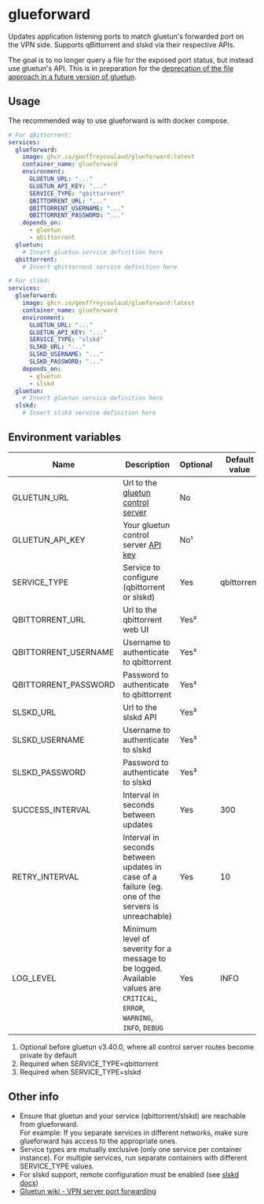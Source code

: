 # glueforward

Updates application listening ports to match gluetun's forwarded port on the VPN side.
Supports qBittorrent and slskd via their respective APIs.

The goal is to no longer query a file for the exposed port status, but instead use gluetun's API. This is in preparation for the [deprecation of the file approach in a future version of gluetun](https://github.com/qdm12/gluetun-wiki/blob/main/setup/advanced/vpn-port-forwarding.md#native-integrations).

## Usage

The recommended way to use glueforward is with docker compose.

```yml
# For qBittorrent:
services:
  glueforward:
    image: ghcr.io/geoffreycoulaud/glueforward:latest
    container_name: glueforward
    environment:
      GLUETUN_URL: "..."
      GLUETUN_API_KEY: "..."
      SERVICE_TYPE: "qbittorrent"
      QBITTORRENT_URL: "..."
      QBITTORRENT_USERNAME: "..."
      QBITTORRENT_PASSWORD: "..."
    depends_on:
      - gluetun
      - qbittorrent
  gluetun:
    # Insert gluetun service definition here
  qbittorrent:
    # Insert qbittorrent service definition here

# For slskd:
services:
  glueforward:
    image: ghcr.io/geoffreycoulaud/glueforward:latest
    container_name: glueforward
    environment:
      GLUETUN_URL: "..."
      GLUETUN_API_KEY: "..."
      SERVICE_TYPE: "slskd"
      SLSKD_URL: "..."
      SLSKD_USERNAME: "..."
      SLSKD_PASSWORD: "..."
    depends_on:
      - gluetun
      - slskd
  gluetun:
    # Insert gluetun service definition here
  slskd:
    # Insert slskd service definition here
```

## Environment variables

<table>
<thead>
  <tr>
    <th>Name</th>
    <th>Description</th>
    <th>Optional</th>
    <th>Default value</th>
  </tr>
</thead>
<tbody>
  <tr>
    <td>GLUETUN_URL</td>
    <td>Url to the <a href="https://github.com/qdm12/gluetun-wiki/blob/main/setup/advanced/control-server.md#openvpn-and-wireguard">gluetun control server</a></td>
    <td>No</td>
    <td></td>
  </tr>
  <tr>
    <td>GLUETUN_API_KEY</td>
    <td>Your gluetun control server <a href="https://github.com/qdm12/gluetun-wiki/blob/main/setup/advanced/control-server.md">API key</a></td>
    <td>No¹</td>
    <td></td>
  </tr>
  <tr>
    <td>SERVICE_TYPE</td>
    <td>Service to configure (qbittorrent or slskd)</td>
    <td>Yes</td>
    <td>qbittorrent</td>
  </tr>
  <tr>
    <td>QBITTORRENT_URL</td>
    <td>Url to the qbittorrent web UI</td>
    <td>Yes²</td>
    <td></td>
  </tr>
  <tr>
    <td>QBITTORRENT_USERNAME</td>
    <td>Username to authenticate to qbittorrent</td>
    <td>Yes²</td>
    <td></td>
  </tr>
  <tr>
    <td>QBITTORRENT_PASSWORD</td>
    <td>Password to authenticate to qbittorrent</td>
    <td>Yes²</td>
    <td></td>
  </tr>
  <tr>
    <td>SLSKD_URL</td>
    <td>Url to the slskd API</td>
    <td>Yes³</td>
    <td></td>
  </tr>
  <tr>
    <td>SLSKD_USERNAME</td>
    <td>Username to authenticate to slskd</td>
    <td>Yes³</td>
    <td></td>
  </tr>
  <tr>
    <td>SLSKD_PASSWORD</td>
    <td>Password to authenticate to slskd</td>
    <td>Yes³</td>
    <td></td>
  </tr>
  <tr>
    <td>SUCCESS_INTERVAL</td>
    <td>Interval in seconds between updates</td>
    <td>Yes</td>
    <td>300</td>
  </tr>
  <tr>
    <td>RETRY_INTERVAL</td>
    <td>Interval in seconds between updates in case of a failure (eg. one of the servers is unreachable)</td>
    <td>Yes</td>
    <td>10</td>
  </tr>
  <tr>
    <td>LOG_LEVEL</td>
    <td>
      Minimum level of severity for a message to be logged.<br/>
      Available values are 
      <code>CRITICAL</code>,
      <code>ERROR</code>,
      <code>WARNING</code>,
      <code>INFO</code>,
      <code>DEBUG</code>
    </td>
    <td>Yes</td>
    <td>INFO</td>
  </tr>
</tbody>
</table>

1. Optional before gluetun v3.40.0, where all control server routes become private by default
2. Required when SERVICE_TYPE=qbittorrent
3. Required when SERVICE_TYPE=slskd

## Other info

- Ensure that gluetun and your service (qbittorrent/slskd) are reachable from glueforward.  
For example: If you separate services in different networks, make sure glueforward has access to the appropriate ones.
- Service types are mutually exclusive (only one service per container instance). For multiple services, run separate containers with different SERVICE_TYPE values.
- For slskd support, remote configuration must be enabled (see [slskd docs](https://github.com/slskd/slskd/blob/master/docs/config.md))
- [Gluetun wiki - VPN server port forwarding](https://github.com/qdm12/gluetun-wiki/blob/main/setup/advanced/vpn-port-forwarding.md)
